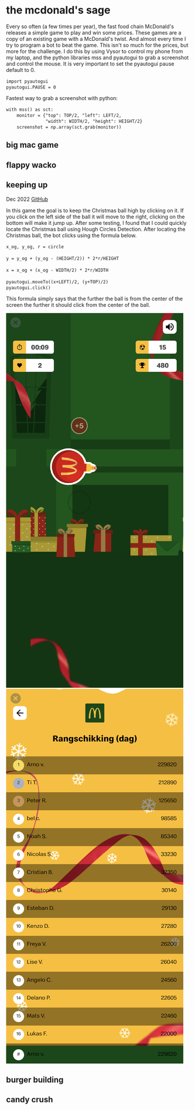# the mcdonald's sage

Every so often (a few times per year), the fast food chain McDonald's releases a simple game to play and win some prices. These games are a copy of an existing game with a McDonald's twist.
And almost every time I try to program a bot to beat the game. This isn't so much for the prices, but more for the challenge.
I do this by using Vysor to control my phone from my laptop, and the python libraries mss and pyautogui to grab a screenshot and control the mouse. It is very important to set the pyautogui pause default to 0.

```
import pyautogui
pyautogui.PAUSE = 0
```

Fastest way to grab a screenshot with python:
```
with mss() as sct:
    monitor = {"top": TOP/2, "left": LEFT/2,
               "width": WIDTH/2, "height": HEIGHT/2}
    screenshot = np.array(sct.grab(monitor))
```

## big mac game

## flappy wacko

## keeping up
Dec 2022
[GitHub](https://github.com/Arno1235/McDo_KeepingUp)

In this game the goal is to keep the Christmas ball high by clicking on it. If you click on the left side of the ball it will move to the right, clicking on the bottom will make it jump up.
After some testing, I found that I could quickly locate the Christmas ball using Hough Circles Detection. After locating the Christmas ball, the bot clicks using the formula below.

```
x_og, y_og, r = circle

y = y_og + (y_og - (HEIGHT/2)) * 2*r/HEIGHT

x = x_og + (x_og - WIDTH/2) * 2*r/WIDTH

pyautogui.moveTo((x+LEFT)/2, (y+TOP)/2)
pyautogui.click()
```

This formula simply says that the further the ball is from the center of the screen the further it should click from the center of the ball.

![](https://raw.githubusercontent.com/Arno1235/Arno1235.github.io/main/images/mcdo_keepingup_1.png "screeshot keeping up game")
![](https://raw.githubusercontent.com/Arno1235/Arno1235.github.io/main/images/mcdo_keepingup_2.png "screenshot keeping up score")

## burger building

## candy crush


